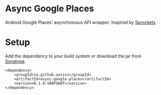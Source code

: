 Async Google Places
===================

Android Google Places' asynchronous API wrapper. Inspired by [Sprockets][2]


Setup
=====

Add the dependency to your build system or download the jar from [Sonatype][1].

    <dependency>
        <groupId>io.github.axxiss</groupId>
        <artifactId>async-google-places</artifactId>
        <version>0.1.0-SNAPSHOT</version>
    </dependency>


 [1]: https://oss.sonatype.org/index.html#nexus-search;quick~async-google-places
 [2]: https://github.com/pushbit/sprockets/